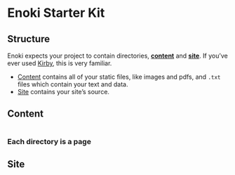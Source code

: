 # Enoki Starter Kit

## Structure

Enoki expects your project to contain directories, [**content**](#content) and [**site**](#site). If you’ve ever used [Kirby](https://getkirby.com/), this is very familiar.

- [Content](#content) contains all of your static files, like images and pdfs, and `.txt` files which contain your text and data.
- [Site](#site) contains your site’s source.

## Content

```

```

### Each directory is a page


## Site
